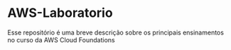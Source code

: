 # AWS-Laboratorio
Esse repositório é uma breve descrição sobre os principais ensinamentos no curso da AWS Cloud Foundations
